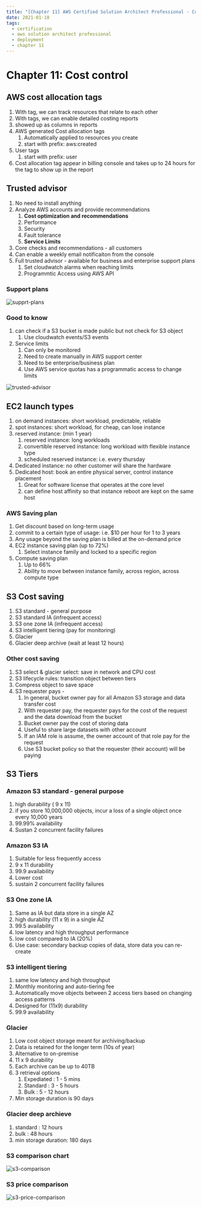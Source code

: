 ```yaml
---
title: "[Chapter 11] AWS Certified Solution Architect Professional - Cost control"
date: 2021-01-18
tags:
  - certification
  - aws solution architect professional
  - deployment
  - chapter 11
---
```


# Chapter 11: Cost control

## AWS cost allocation tags

1. With tag, we can track resources that relate to each other
2. With tags, we can enable detailed costing reports
3. showed up as columns in reports
4. AWS generated Cost allocation tags
   1. Automatically applied to resources you create
   2. start with prefix: aws:created
5. User tags
   1. start with prefix: user
6. Cost allocation tag appear in billing console and takes up to 24 hours for the tag to show up in the report

## Trusted advisor

1. No need to install anything
2. Analyze AWS accounts and provide recommendations
   1. **Cost optimization and recommendations**
   2. Performance
   3. Security
   4. Fault tolerance
   5. **Service Limits**
3. Core checks and recommendations - all customers
4. Can enable a weekly email notificaiton from the console
5. Full trusted advisor - available for business and enterprise support plans 
   1. Set cloudwatch alarms when reaching limits
   2. Programmtic Access using AWS API

### Support plans 

![supprt-plans](./cost-control/support-plans.png)

### Good to know

1. can check if a S3 bucket is made public but not check for S3 object
   1. Use cloudwatch events/S3 events
2. Service limits
   1. Can only be monitored
   2. Need to create manually in AWS support center
   3. Need to be enterprise/business plan
   4. Use AWS service quotas has a programmatic access to change limits

![trusted-advisor](./cost-control/trusted-advisor.png)

## EC2 launch types

1. on demand instances: short workload, predictable, reliable 
2. spot instances: short workload, for cheap, can lose instance
3. reserved instance: (min 1 year)
   1. reserved instance: long workloads
   2. convertible reserved instance: long workload with flexible instance type
   3. scheduled reserved instance: i.e. every thursday 
4. Dedicated instance: no other customer will share the hardware
5. Dedicated host: book an entire physical server, control instance placement
   1. Great for software license that operates at the core level
   2. can define host affinity so that instance reboot are kept on the same host
   
### AWS Saving plan

1. Get discount based on long-term usage
2. commit to a certain type of usage: i.e. $10 per hour for 1 to 3 years
3. Any usage beyond the saving plan is billed at the on-demand price
4. EC2 instance saving plan (up to 72%)
   1. Select instance family and locked to a specific region
5. Compute saving plan
   1. Up to 66% 
   2. Ability to move between instance family, across region, across compute type

## S3 Cost saving

1. S3 standard - general purpose
2. S3 standard IA (infrequent access)
3. S3 one zone IA (infrequent access)
4. S3 intelligent tiering (pay for monitoring)
5. Glacier
6. Glacier deep archive (wait at least 12 hours)

### Other cost saving

1. S3 select & glacier select: save in network and CPU cost
2. S3 lifecycle rules: transition object between tiers
3. Compress object to save space
4. S3 requester pays - 
   1. In general, bucket owner pay for all Amazon S3 storage and data transfer cost
   2. With requester pay, the requester pays for the cost of the request and the data download from the bucket
   3. Bucket owner pay the cost of storing data
   4. Useful to share large datasets with other account
   5. If an IAM role is assume, the owner account of that role pay for the request
   6. Use S3 bucket policy so that the requester (their account) will be paying

## S3 Tiers

### Amazon S3 standard - general purpose

1. high durability ( 9 x 11)
2. if you store 10,000,000 objects, incur a loss of a single object once every 10,000 years
3. 99.99% availability
4. Sustan 2 concurrent facility failures

### Amazon S3 IA

1. Suitable for less frequently access
2. 9 x 11 durability
3. 99.9 availability
4. Lower cost
5. sustain 2 concurrent facility failures

### S3 One zone IA

1. Same as IA but data store in a single AZ
2. high durability (11 x 9) in a single AZ
3. 99.5 availability
4. low latency and high throughput performance
5. low cost compared to IA (20%)
6. Use case: secondary backup copies of data, store data you can re-create

### S3 intelligent tiering

1. same low latency and high throughput
2. Monthly monitoring and auto-tiering fee
3. Automatically move objects between 2 access tiers based on changing access patterns
4. Designed for (11x9) durability
5. 99.9 availability

### Glacier

1. Low cost object storage meant for archiving/backup
2. Data is retained for the longer term (10s of year)
3. Alternative to on-premise
4. 11 x 9 durability
5. Each archive can be up to 40TB
6. 3 retrieval options
   1. Expediated : 1 - 5 mins
   2. Standard : 3 - 5 hours
   3. Bulk : 5 - 12 hours
7. Min storage duration is 90 days

### Glacier deep archieve

1. standard : 12 hours
2. bulk : 48 hours
3. min storage duration: 180 days

### S3 comparison chart

![s3-comparison](./cost-control/s3-comparison.png)

### S3 price comparison

![s3-price-comparison](./cost-control/s3-price-comparison.png)
